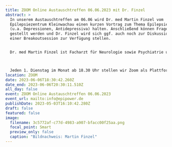 ```yaml
---
title: ZOOM Online Austauschtreffen 06.06.2023 mit Dr. Finzel
abstract: >
  In unserem Austauschtreffen am 06.06 wird Dr. med Martin Finzel vom
  Epilepsiezentrum Kleinwachau einen kurzen Vortrag zum Thema Epilepsie & Psyche
  (u.a. Depressionen, Antidepressiva) halten. Anschließend können Fragen
  gestellt werden und Dr. Finzel wird sich ggf. auch noch zur Diskussion in
  einer Breakoutsession zur Verfügung stellen.


  Dr. med Martin Finzel ist Facharzt für Neurologie sowie Psychiatrie und Psychotherapie und Abteilungsarzt für Psychosomatische Epileptologie.



  Jeden 1. Dienstag im Monat ab 18.30 Uhr stellen wir Zoom als Plattform zum gemeinsamen Austausch zur Verfügung. Epilepsiebetroffene aller Altersgruppen sind dazu eingeladen. In der Regel gibt es einen Impulsvortrag zu einem zu ausgewählten Thema der Epilepsie, bspw. über neue Möglichkeiten der Behandlung oder Fortschritte in der Diagnostik. Im Anschluss wechseln die Teilnehmer in themenspezifische Breakoutsessions, um über alle verschiedenen Themen rund um Epilepsie, aber auch Privates zu diskutieren. Wir haben eine sehr lockere Atmosphäre und jeder kann kommen und gehen, wie und wann er Lust hat. Um mitzumachen ist allerdings zuvor eine Anmeldung per E-Mail notwendig.
location: ZOOM
date: 2023-06-06T18:30:42.260Z
date_end: 2023-06-06T20:30:11.510Z
all_day: false
event: ZOOM Online Austauschtreffen 06.06.2023
event_url: mailto:info@epipower.de
publishDate: 2023-05-03T16:10:42.280Z
draft: false
featured: false
image:
  filename: 3c5772af-c77d-4983-a907-bfacc00f25aa.png
  focal_point: Smart
  preview_only: false
  caption: "Bildnachweis: Martin Finzel"
---
```

